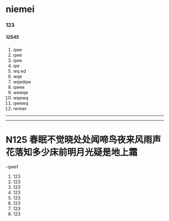 # niemei  
### 123
##### 12545
1. qwe  
2. qwe  
3. qwe  
4. qw  
5. wq ed  
6. wqe  
7. wqedqw  
8. qwee
9. wewqe
10. wqewq
11. qwewq
12. rerewr  
-----------   
-----------  
# N125 春眠不觉晓处处闻啼鸟夜来风雨声花落知多少床前明月光疑是地上霜
-qwef  
1. 123
2. 123
3. 123
4. 123
5. 123
6. 123
7. 123
8. 123
